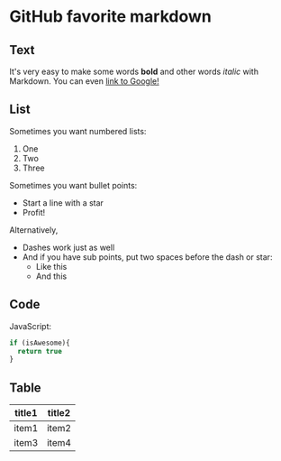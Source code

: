 # GitHub favorite markdown

## Text

It's very easy to make some words **bold** and other words *italic* with Markdown. You can even [link to Google!](http://google.com)

## List

Sometimes you want numbered lists:

1. One
2. Two
3. Three

Sometimes you want bullet points:

* Start a line with a star
* Profit!

Alternatively,

- Dashes work just as well
- And if you have sub points, put two spaces before the dash or star:
  - Like this
  - And this

## Code

JavaScript:
```javascript
if (isAwesome){
  return true
}
```

## Table

| title1 | title2 |
|--------|--------|
| item1  | item2  |
| item3  | item4  |
